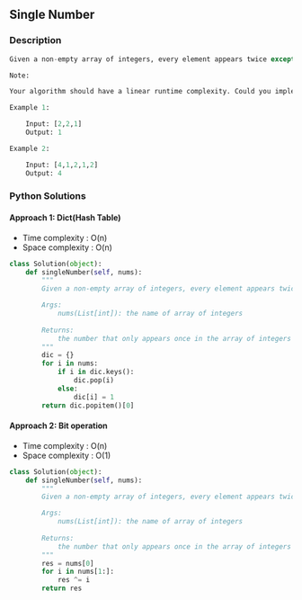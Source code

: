 ## Single Number

### Description

```Python
Given a non-empty array of integers, every element appears twice except for one. Find that single one.

Note:

Your algorithm should have a linear runtime complexity. Could you implement it without using extra memory?

Example 1:

    Input: [2,2,1]
    Output: 1

Example 2:

    Input: [4,1,2,1,2]
    Output: 4
```

### Python Solutions

#### Approach 1: Dict(Hash Table)

* Time complexity : O(n)
* Space complexity : O(n)

```Python
class Solution(object):
    def singleNumber(self, nums):
        """
        Given a non-empty array of integers, every element appears twice except for one. Find that single one.

        Args:
            nums(List[int]): the name of array of integers
        
        Returns:
            the number that only appears once in the array of integers
        """
        dic = {}
        for i in nums:
            if i in dic.keys():
                dic.pop(i)
            else:
                dic[i] = 1
        return dic.popitem()[0]
```

#### Approach 2: Bit operation

* Time complexity : O(n)
* Space complexity : O(1)

```Python
class Solution(object):
    def singleNumber(self, nums):
        """
        Given a non-empty array of integers, every element appears twice except for one. Find that single one.

        Args:
            nums(List[int]): the name of array of integers
        
        Returns:
            the number that only appears once in the array of integers
        """
        res = nums[0]
        for i in nums[1:]:
            res ^= i
        return res
```